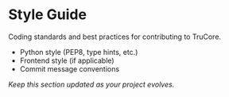 # Style Guide

Coding standards and best practices for contributing to TruCore.

- Python style (PEP8, type hints, etc.)
- Frontend style (if applicable)
- Commit message conventions

_Keep this section updated as your project evolves._
